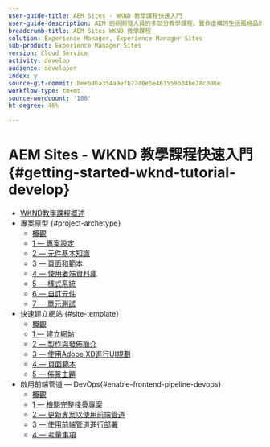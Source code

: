 ```yaml
---
user-guide-title: AEM Sites - WKND 教學課程快速入門
user-guide-description: AEM 的新開發人員的多部分教學課程。實作虛構的生活風格品牌 WKND 的 AEM 網站。啟用前端管道來加快開發到部署的週期。
breadcrumb-title: AEM Sites WKND 教學課程
solution: Experience Manager, Experience Manager Sites
sub-product: Experience Manager Sites
version: Cloud Service
activity: develop
audience: developer
index: y
source-git-commit: beebd6a354a9efb77d6e5e463559b34be78c006e
workflow-type: tm+mt
source-wordcount: '108'
ht-degree: 46%

---
```



# AEM Sites - WKND 教學課程快速入門 {#getting-started-wknd-tutorial-develop}

+ [WKND教學課程概述](overview.md)
+ 專案原型 {#project-archetype}
   + [概觀](./project-archetype/overview.md)
   + [1 — 專案設定](./project-archetype/project-setup.md)
   + [2 — 元件基本知識](./project-archetype/component-basics.md)
   + [3 — 頁面和範本](./project-archetype/pages-templates.md)
   + [4 — 使用者端資料庫](./project-archetype/client-side-libraries.md)
   + [5 — 樣式系統](./project-archetype/style-system.md)
   + [6 — 自訂元件](./project-archetype/custom-component.md)
   + [7 — 單元測試](./project-archetype/unit-testing.md)
+ 快速建立網站 {#site-template}
   + [概觀](./site-template/overview.md)
   + [1 — 建立網站](./site-template/create-site.md)
   + [2 — 製作與發佈簡介](./site-template/author-content-publish.md)
   + [3 — 使用Adobe XD進行UI規劃](./site-template/ui-planning-adobe-xd.md)
   + [4 — 頁面範本](./site-template/page-templates.md)
   + [5 — 佈景主題](./site-template/theming.md)
+ 啟用前端管道 — DevOps{#enable-frontend-pipeline-devops}
   + [概觀](./enable-frontend-pipeline/overview.md)
   + [1 — 檢閱完整棧疊專案](./enable-frontend-pipeline/review-uifrontend-module.md)
   + [2 — 更新專案以使用前端管道](./enable-frontend-pipeline/update-project.md)
   + [3 — 使用前端管道進行部署](./enable-frontend-pipeline/create-frontend-pipeline.md)
   + [4 — 考量事項](./enable-frontend-pipeline/considerations.md)

